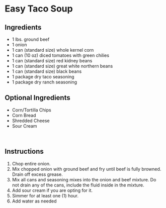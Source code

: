 # Easy Taco Soup
Ingredients
---
 - 1 lbs. ground beef
 - 1 onion
 - 1 can (standard size) whole kernel corn
 - 1 can (10 oz) diced tomatoes with green chilies
 - 1 can (standard size) red kidney beans
 - 1 can (standard size) great white northern beans
 - 1 can (standard size) black beans
 - 1 package dry taco seasoning
 - 1 package dry ranch seasoning

</b>

Optional Ingredients
---
 - Corn/Tortilla Chips
 - Corn Bread
 - Shredded Cheese
 - Sour Cream
 
</br>
 
Instructions
---
 1. Chop entire onion.
 2. Mix chopped onion with ground beef and fry until beef is fully browned. Drain off excess grease.
 3. Mix all cans and seasoning mixes into the onion and beef mixture. Do not drain any of the cans, include the fluid inside in the mixture.
 4. Add sour cream if you are opting for it.
 5. Simmer for at least one (1) hour.
 6. Add water as needed